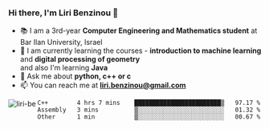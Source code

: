 ### Hi there, I'm Liri Benzinou 👋

<!--
**Liri-Be/Liri-Be** is a ✨ _special_ ✨ repository because its `README.md` (this file) appears on your GitHub profile.

Here are some ideas to get you started:

- 🔭 I’m currently working on ...
- 🌱 I’m currently learning ...
- 👯 I’m looking to collaborate on ...
- 🤔 I’m looking for help with ...
- 💬 Ask me about ...
- 📫 How to reach me: ...
- 😄 Pronouns: ...
- ⚡ Fun fact: ...
-->
- 📚 I am a 3rd-year **Computer Engineering and Mathematics student** at Bar Ilan University, Israel
- 🌱 I am currently learning the courses - **introduction to machine learning** and **digital processing of geometry**  
           and also I'm learning **Java**
- 💬 Ask me about **python, c++ or c**
- 📫 You can reach me at **liri.benzinou@gmail.com**

<p><img align="left" src="https://github-readme-stats.vercel.app/api/top-langs?username=liri-be&show_icons=true&locale=en&layout=compact&theme=dark" alt="liri-be" /></p>
<!--START_SECTION:waka-->

```text
C++        4 hrs 7 mins    ████████████████████████▒   97.17 %
Assembly   3 mins          ▒░░░░░░░░░░░░░░░░░░░░░░░░   01.32 %
Other      1 min           ▒░░░░░░░░░░░░░░░░░░░░░░░░   00.67 %
```

<!--END_SECTION:waka-->
